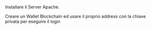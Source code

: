 
Installare il Server Apache.

Creare un Wallet Blockchain ed usare il proprio address con la chiave privata per eseguire il login



